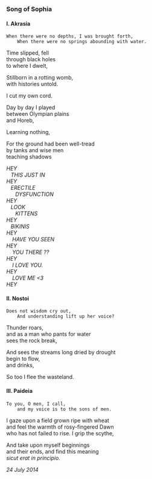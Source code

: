### Song of Sophia

#### I. Akrasia

    When there were no depths, I was brought forth,
        When there were no springs abounding with water.

Time slipped, fell\
through black holes\
to where I dwelt,

Stillborn in a rotting womb,\
with histories untold.

I cut my own cord.

Day by day I played \
between Olympian plains\
and Horeb,

Learning nothing,

For the ground had been well-tread \
by tanks and wise men\
teaching shadows

*HEY\
&nbsp;&nbsp;&nbsp;THIS JUST IN \
HEY\
&nbsp;&nbsp;&nbsp;ERECTILE  \
&nbsp;&nbsp;&nbsp;&nbsp;&nbsp;&nbsp;DYSFUNCTION\
HEY \
&nbsp;&nbsp;&nbsp;LOOK \
&nbsp;&nbsp;&nbsp;&nbsp;&nbsp;&nbsp;KITTENS\
HEY\
&nbsp;&nbsp;&nbsp;BIKINIS  \
HEY\
&nbsp;&nbsp;&nbsp;&nbsp;HAVE YOU SEEN \
HEY\
&nbsp;&nbsp;&nbsp;&nbsp;YOU THERE ??\
HEY\
&nbsp;&nbsp;&nbsp;&nbsp;I LOVE YOU. \
HEY\
&nbsp;&nbsp;&nbsp;&nbsp;LOVE ME <3\
HEY*

#### II. Nostoi

    Does not wisdom cry out,
        And understanding lift up her voice?

Thunder roars,\
and as a man who pants for water\
sees the rock break,

And sees the streams long dried by drought\
begin to flow, \
and drinks,

So too I flee the wasteland.

#### III. Paideia

    To you, O men, I call,
        and my voice is to the sons of men.

I gaze upon a field grown ripe with wheat\
and feel the warmth of rosy-fingered Dawn\
who has not failed to rise. I grip the scythe,

And take upon myself beginnings\
and their ends, and find this meaning\
*sicut erat in principio.*

*24 July 2014*
